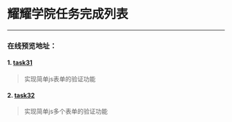# 耀耀学院任务完成列表

---
### 在线预览地址：
#### 1. [task31](http://htmlpreview.github.io/?https://github.com/visugar/ife2017/blob/master/03yaoyao/task31/index.html)
> 实现简单js表单的验证功能

#### 2. [task32](http://htmlpreview.github.io/?https://github.com/visugar/ife2017/blob/master/03yaoyao/task32/index.html)
> 实现简单js多个表单的验证功能